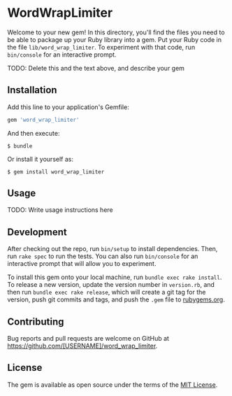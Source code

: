 # WordWrapLimiter

Welcome to your new gem! In this directory, you'll find the files you need to be able to package up your Ruby library into a gem. Put your Ruby code in the file `lib/word_wrap_limiter`. To experiment with that code, run `bin/console` for an interactive prompt.

TODO: Delete this and the text above, and describe your gem

## Installation

Add this line to your application's Gemfile:

```ruby
gem 'word_wrap_limiter'
```

And then execute:

    $ bundle

Or install it yourself as:

    $ gem install word_wrap_limiter

## Usage

TODO: Write usage instructions here

## Development

After checking out the repo, run `bin/setup` to install dependencies. Then, run `rake spec` to run the tests. You can also run `bin/console` for an interactive prompt that will allow you to experiment.

To install this gem onto your local machine, run `bundle exec rake install`. To release a new version, update the version number in `version.rb`, and then run `bundle exec rake release`, which will create a git tag for the version, push git commits and tags, and push the `.gem` file to [rubygems.org](https://rubygems.org).

## Contributing

Bug reports and pull requests are welcome on GitHub at https://github.com/[USERNAME]/word_wrap_limiter.

## License

The gem is available as open source under the terms of the [MIT License](https://opensource.org/licenses/MIT).

